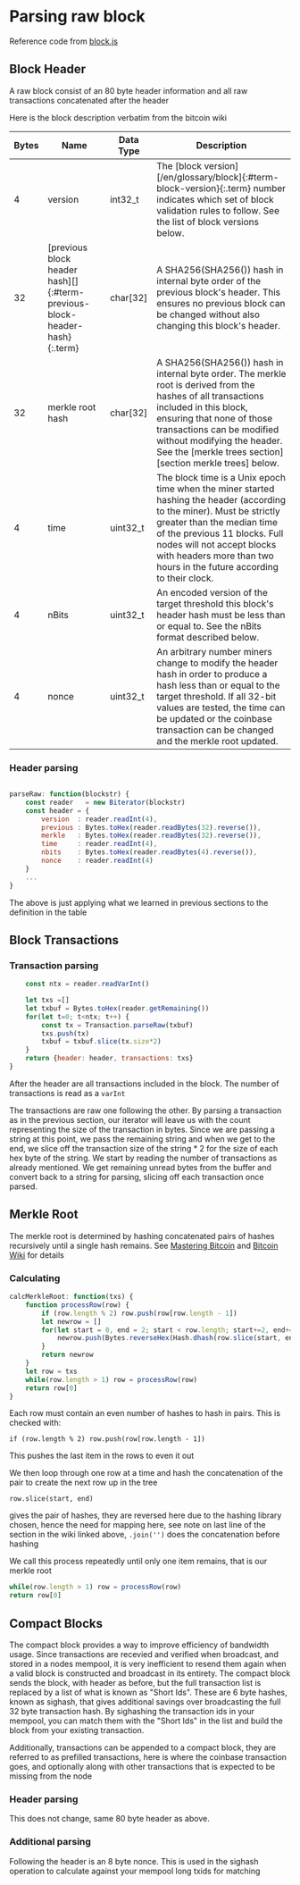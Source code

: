 # Parsing raw block

Reference code from [block.js](../src/block.js)

## Block Header
A raw block consist of an 80 byte header information and all raw transactions concatenated after the header

Here is the block description verbatim from the bitcoin wiki

| Bytes | Name                | Data Type | Description
|-------|---------------------|-----------|----------------
| 4     | version             |  int32_t  | The [block version][/en/glossary/block]{:#term-block-version}{:.term} number indicates which set of block validation rules to follow. See the list of block versions below.
| 32    | [previous block header hash][]{:#term-previous-block-header-hash}{:.term} | char[32]  | A SHA256(SHA256()) hash in internal byte order of the previous block's header.  This ensures no previous block can be changed without also changing this block's header.
| 32    | merkle root hash    | char[32]  | A SHA256(SHA256()) hash in internal byte order. The merkle root is derived from the hashes of all transactions included in this block, ensuring that none of those transactions can be modified without modifying the header.  See the [merkle trees section][section merkle trees] below.
| 4     | time                | uint32_t  | The block time is a Unix epoch time when the miner started hashing the header (according to the miner).  Must be strictly greater than the median time of the previous 11 blocks.  Full nodes will not accept blocks with headers more than two hours in the future according to their clock.
| 4     | nBits               | uint32_t  | An encoded version of the target threshold this block's header hash must be less than or equal to.  See the nBits format described below.
| 4     | nonce               | uint32_t  | An arbitrary number miners change to modify the header hash in order to produce a hash less than or equal to the target threshold.  If all 32-bit values are tested, the time can be updated or the coinbase transaction can be changed and the merkle root updated.

### Header parsing

```javascript

parseRaw: function(blockstr) {
    const reader   = new Biterator(blockstr)
    const header = {
        version  : reader.readInt(4),
        previous : Bytes.toHex(reader.readBytes(32).reverse()),
        merkle   : Bytes.toHex(reader.readBytes(32).reverse()),
        time     : reader.readInt(4),
        nbits    : Bytes.toHex(reader.readBytes(4).reverse()),
        nonce    : reader.readInt(4)
    }
    ...
}
```

The above is just applying what we learned in previous sections to the definition in the table

## Block Transactions

### Transaction parsing

```javascript
    const ntx = reader.readVarInt()

    let txs =[]
    let txbuf = Bytes.toHex(reader.getRemaining())
    for(let t=0; t<ntx; t++) {
        const tx = Transaction.parseRaw(txbuf)
        txs.push(tx)
        txbuf = txbuf.slice(tx.size*2) 
    }
    return {header: header, transactions: txs} 
}
```
After the header are all transactions included in the block.  The number of transactions is read as a `varInt`

The transactions are raw one following the other.  By parsing a transaction as in the previous section, our iterator will leave us with the count representing the size of the transaction in bytes.  Since we are passing a string at this point, we pass the remaining string and when we get to the end, we slice off the transaction size of the string * 2 for the size of each hex byte of the string.  We start by reading the number of transactions as already mentioned.  We get remaining unread bytes from the buffer and convert back to a string for parsing, slicing off each transaction once parsed.

## Merkle Root

The merkle root is determined by hashing concatenated pairs of hashes recursively until a single hash remains.  See [Mastering Bitcoin](http://chimera.labs.oreilly.com/books/1234000001802/ch07.html#merkle_trees) and [Bitcoin Wiki](https://en.bitcoin.it/wiki/Protocol_documentation#Merkle_Trees) for details

### Calculating

```javascript
calcMerkleRoot: function(txs) {
    function processRow(row) {
        if (row.length % 2) row.push(row[row.length - 1])
        let newrow = []
        for(let start = 0, end = 2; start < row.length; start+=2, end+=2 ) {
            newrow.push(Bytes.reverseHex(Hash.dhash(row.slice(start, end).map(h => Bytes.reverseHex(h)).join(''))))
        }
        return newrow
    }
    let row = txs
    while(row.length > 1) row = processRow(row)
    return row[0]
}
```

Each row must contain an even number of hashes to hash in pairs.  This is checked with:

`if (row.length % 2) row.push(row[row.length - 1])`

This pushes the last item in the rows to even it out

We then loop through one row at a time and hash the concatenation of the pair to create the next row up in the tree

`row.slice(start, end)`

gives the pair of hashes, they are reversed here due to the hashing library chosen, hence the need for mapping here, see note on last line of the section in the wiki linked above, `.join('')` does the concatenation before hashing

We call this process repeatedly until only one item remains, that is our merkle root

```javascript
while(row.length > 1) row = processRow(row)
return row[0]
```

## Compact Blocks

The compact block provides a way to improve efficiency of bandwidth usage.
Since transactions are recevied and verified when broadcast, and stored in a nodes mempool,
it is very inefficient to resend them again when a valid block is constructed and broadcast in its entirety.
The compact block sends the block, with header as before, but the full transaction list is replaced by
a list of what is known as "Short Ids".  These are 6 byte hashes, known as sighash, that gives additional savings over broadcasting
the full 32 byte transaction hash.  By sighashing the transaction ids in your mempool, you can match them with the "Short Ids" in the 
list and build the block from your existing transaction.  

Additionally, transactions can be appended to a compact block,
they are referred to as prefilled transactions, here is where the coinbase transaction goes, and optionally along
with other transactions that is expected to be missing from the node

### Header parsing

This does not change, same 80 byte header as above.

### Additional parsing

Following the header is an 8 byte nonce.  This is used in the sighash operation to calculate against your mempool long txids for matching

